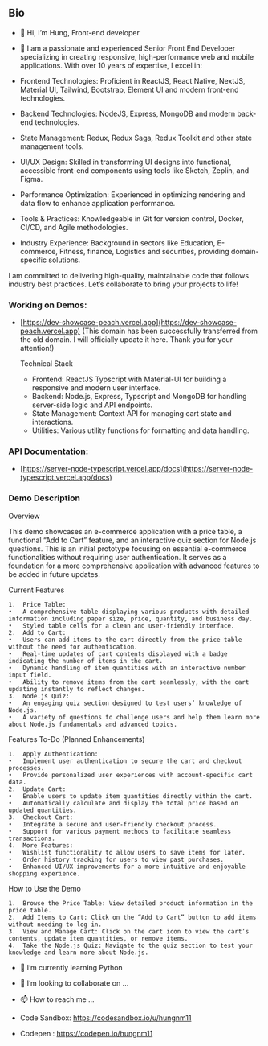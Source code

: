 ## Bio

- 👋 Hi, I’m Hưng, Front-end developer
- 👀 I am a passionate and experienced Senior Front End Developer specializing in creating responsive, high-performance web and mobile applications. With over 10 years of expertise, I excel in:

- Frontend Technologies: Proficient in ReactJS, React Native, NextJS, Material UI, Tailwind, Bootstrap, Element UI and modern front-end technologies.
- Backend Technologies: NodeJS, Express, MongoDB and modern back-end technologies.
- State Management: Redux, Redux Saga, Redux Toolkit and other state management tools.
- UI/UX Design: Skilled in transforming UI designs into functional, accessible front-end components using tools like Sketch, Zeplin, and Figma.
- Performance Optimization: Experienced in optimizing rendering and data flow to enhance application performance.
- Tools & Practices: Knowledgeable in Git for version control, Docker, CI/CD, and Agile methodologies.
- Industry Experience: Background in sectors like Education, E-commerce, Fitness, finance, Logistics and securities, providing domain-specific solutions.

I am committed to delivering high-quality, maintainable code that follows industry best practices. Let’s collaborate to bring your projects to life!

### Working on Demos: 
- [https://dev-showcase-peach.vercel.app](https://dev-showcase-peach.vercel.app) (This domain has been successfully transferred from the old domain. I will officially update it here. Thank you for your attention!)
 
  Technical Stack
  - Frontend: ReactJS Typscript with Material-UI for building a responsive and modern user interface.
  - Backend: Node.js, Express, Typscript and MongoDB for handling server-side logic and API endpoints.
  - State Management: Context API for managing cart state and interactions.
  - Utilities: Various utility functions for formatting and data handling.

### API Documentation: 
- [https://server-node-typescript.vercel.app/docs](https://server-node-typescript.vercel.app/docs)

### Demo Description

Overview

This demo showcases an e-commerce application with a price table, a functional “Add to Cart” feature, and an interactive quiz section for Node.js questions. This is an initial prototype focusing on essential e-commerce functionalities without requiring user authentication. It serves as a foundation for a more comprehensive application with advanced features to be added in future updates.

Current Features

	1.	Price Table:
	•	A comprehensive table displaying various products with detailed information including paper size, price, quantity, and business day.
	•	Styled table cells for a clean and user-friendly interface.
	2.	Add to Cart:
	•	Users can add items to the cart directly from the price table without the need for authentication.
	•	Real-time updates of cart contents displayed with a badge indicating the number of items in the cart.
	•	Dynamic handling of item quantities with an interactive number input field.
	•	Ability to remove items from the cart seamlessly, with the cart updating instantly to reflect changes.
	3.	Node.js Quiz:
	•	An engaging quiz section designed to test users’ knowledge of Node.js.
	•	A variety of questions to challenge users and help them learn more about Node.js fundamentals and advanced topics.

Features To-Do (Planned Enhancements)

	1.	Apply Authentication:
	•	Implement user authentication to secure the cart and checkout processes.
	•	Provide personalized user experiences with account-specific cart data.
	2.	Update Cart:
	•	Enable users to update item quantities directly within the cart.
	•	Automatically calculate and display the total price based on updated quantities.
	3.	Checkout Cart:
	•	Integrate a secure and user-friendly checkout process.
	•	Support for various payment methods to facilitate seamless transactions.
	4.	More Features:
	•	Wishlist functionality to allow users to save items for later.
	•	Order history tracking for users to view past purchases.
	•	Enhanced UI/UX improvements for a more intuitive and enjoyable shopping experience.

How to Use the Demo

	1.	Browse the Price Table: View detailed product information in the price table.
	2.	Add Items to Cart: Click on the “Add to Cart” button to add items without needing to log in.
	3.	View and Manage Cart: Click on the cart icon to view the cart’s contents, update item quantities, or remove items.
	4.	Take the Node.js Quiz: Navigate to the quiz section to test your knowledge and learn more about Node.js.

- 🌱 I’m currently learning Python
- 💞️ I’m looking to collaborate on ...
- 📫 How to reach me ...



- Code Sandbox: https://codesandbox.io/u/hungnm11
- Codepen : https://codepen.io/hungnm11

<!---
hungnm11/hungnm11 is a ✨ special ✨ repository because its `README.md` (this file) appears on your GitHub profile.
You can click the Preview link to take a look at your changes.
--->
